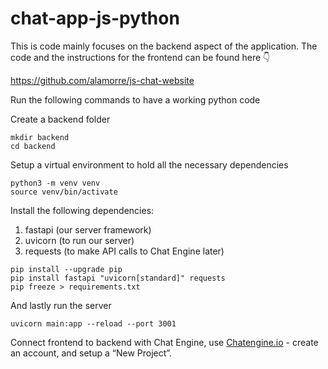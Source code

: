 # chat-app-js-python

This is code mainly focuses on the backend aspect of the application. The code and the instructions for the frontend can be found here 👇

https://github.com/alamorre/js-chat-website

Run the following commands to have a working python code

Create a backend folder
```
mkdir backend
cd backend
```

Setup a virtual environment to hold all the necessary dependencies
```
python3 -m venv venv
source venv/bin/activate
```

Install the following dependencies:
1. fastapi (our server framework)
2. uvicorn (to run our server)
3. requests (to make API calls to Chat Engine later)

```
pip install --upgrade pip
pip install fastapi "uvicorn[standard]" requests
pip freeze > requirements.txt
```

And lastly run the server
```
uvicorn main:app --reload --port 3001
```

Connect frontend to backend with Chat Engine, use [Chatengine.io](ChatEngine.io) - create an account, and setup a “New Project”.
